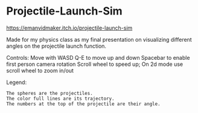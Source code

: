 # Projectile-Launch-Sim
https://emanvidmaker.itch.io/projectile-launch-sim

Made for my physics class as my final presentation on visualizing different angles on the projectile launch function.

Controls:
    Move with WASD
    Q-E to move up and down
    Spacebar to enable first person camera rotation
    Scroll wheel to speed up;
    On 2d mode use scroll wheel to zoom in/out

Legend:

    The spheres are the projectiles.
    The color full lines are its trajectory.
    The numbers at the top of the projectile are their angle.
